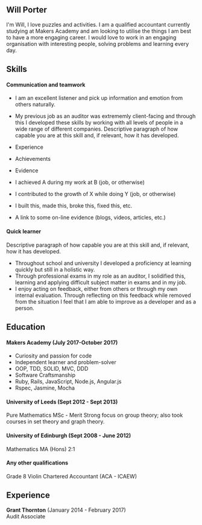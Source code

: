 ## Will Porter

I'm Will, I love puzzles and activities. I am a qualified accountant currently studying at Makers Academy and am looking to utilise the things I am best to have a more engaging career. I would love to work in an engaging organisation with interesting people, solving problems and learning every day.


## Skills

#### Communication and teamwork

- I am an excellent listener and pick up information and emotion from others naturally.
- My previous job as an auditor was extrememly client-facing and through this I developed these skills by working with all levels of people in a wide range of different companies.
Descriptive paragraph of how capable you are at this skill and, if relevant, how it has developed.

- Experience
- Achievements
- Evidence


- I achieved A during my work at B (job, or otherwise)
- I contributed to the growth of X while doing Y (job, or otherwise)
- I built this, made this, broke this, fixed this, etc.
- A link to some on-line evidence (blogs, videos, articles, etc.)

#### Quick learner

Descriptive paragraph of how capable you are at this skill and, if relevant, how it has developed.

- Throughout school and university I developed a proficiency at learning quickly but still in a holistic way.
- Through professional exams in my role as an auditor, I solidified this, learning and applying difficult subject matter in exams and in my job.
- I enjoy acting on feedback, either from others or through my own internal evaluation. Through reflecting on this feedback while removed from the situation I feel that I am able to improve as a developer and as a person.

## Education

#### Makers Academy (July 2017-October 2017)

- Curiosity and passion for code
- Independent learner and problem-solver
- OOP, TDD, SOLID, MVC, DDD
- Software Craftsmanship
- Ruby, Rails, JavaScript, Node.js, Angular.js
- Rspec, Jasmine, Mocha

#### University of Leeds (Sept 2012 - Sept 2013)

Pure Mathematics MSc - Merit
Strong focus on group theory; also took courses in set theory and graph theory.

#### University of Edinburgh (Sept 2008 - June 2012)

Mathematics MA (Hons) 2:1


#### Any other qualifications

Grade 8 Violin
Chartered Accountant (ACA - ICAEW)

## Experience

**Grant Thornton** (January 2014 - February 2017)    
Audit Associate
